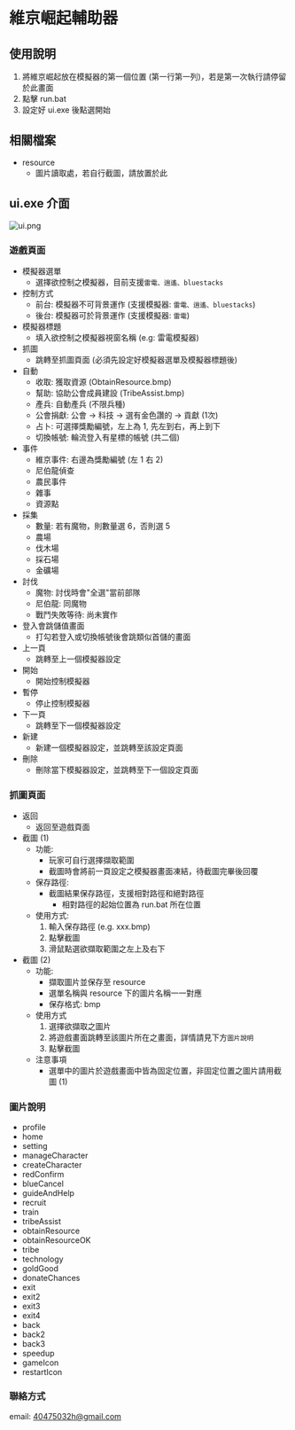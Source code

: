 # 維京崛起輔助器

## 使用說明

1. 將維京崛起放在模擬器的第一個位置 (第一行第一列)，若是第一次執行請停留於此畫面
2. 點擊 run.bat
3. 設定好 ui.exe 後點選開始

## 相關檔案

* resource
    * 圖片讀取處，若自行截圖，請放置於此

## ui.exe 介面

![ui.png](https://github.com/kruztw/viking-rise-game-aid/picture/ui.png)

### 遊戲頁面

* 模擬器選單
    * 選擇欲控制之模擬器，目前支援`雷電、逍遙、bluestacks`
* 控制方式
    * 前台: 模擬器不可背景運作 (支援模擬器: `雷電、逍遙、bluestacks`)
    * 後台: 模擬器可於背景運作 (支援模擬器: `雷電`)
* 模擬器標題
    * 填入欲控制之模擬器視窗名稱 (e.g: 雷電模擬器)
* 抓圖
    * 跳轉至抓圖頁面 (必須先設定好模擬器選單及模擬器標題後)
* 自動
    * 收取: 獲取資源 (ObtainResource.bmp)
    * 幫助: 協助公會成員建設 (TribeAssist.bmp)
    * 產兵: 自動產兵 (不限兵種)
    * 公會捐獻: 公會 -> 科技 -> 選有金色讚的 -> 貢獻 (1次)
    * 占卜: 可選擇獎勵編號，左上為 1, 先左到右，再上到下
    * 切換帳號: 輪流登入有星標的帳號 (共二個)
* 事件
    * 維京事件: 右邊為獎勵編號 (左 1 右 2)
    * 尼伯龍偵查
    * 農民事件
    * 雜事
    * 資源點
* 採集
    * 數量: 若有魔物，則數量選 6，否則選 5
    * 農場
    * 伐木場
    * 採石場
    * 金礦場
* 討伐
    * 魔物: 討伐時會"全選"當前部隊
    * 尼伯龍: 同魔物
    * 戰鬥失敗等待: 尚未實作
* 登入會跳儲值畫面
    * 打勾若登入或切換帳號後會跳類似首儲的畫面
* 上一頁
    * 跳轉至上一個模擬器設定
* 開始
    * 開始控制模擬器
* 暫停
    * 停止控制模擬器
* 下一頁
    * 跳轉至下一個模擬器設定
* 新建
    * 新建一個模擬器設定，並跳轉至該設定頁面
* 刪除
    * 刪除當下模擬器設定，並跳轉至下一個設定頁面

### 抓圖頁面

* 返回
    * 返回至遊戲頁面
* 截圖 (1)
    * 功能:
        * 玩家可自行選擇擷取範圍
        * 截圖時會將前一頁設定之模擬器畫面凍結，待截圖完畢後回覆
    * 保存路徑:
        * 截圖結果保存路徑，支援相對路徑和絕對路徑
            * 相對路徑的起始位置為 run.bat 所在位置
    * 使用方式:
        1. 輸入保存路徑 (e.g. xxx.bmp)
        2. 點擊截圖
        3. 滑鼠點選欲擷取範圍之左上及右下
* 截圖 (2)
    * 功能:
        * 擷取圖片並保存至 resource
        * 選單名稱與 resource 下的圖片名稱一一對應
        * 保存格式: bmp
    * 使用方式
        1. 選擇欲擷取之圖片
        2. 將遊戲畫面跳轉至該圖片所在之畫面，詳情請見下方`圖片說明`
        3. 點擊截圖
    * 注意事項
        * 選單中的圖片於遊戲畫面中皆為固定位置，非固定位置之圖片請用截圖 (1)

### 圖片說明

* profile
* home
* setting
* manageCharacter
* createCharacter
* redConfirm
* blueCancel
* guideAndHelp
* recruit
* train
* tribeAssist
* obtainResource
* obtainResourceOK
* tribe
* technology
* goldGood
* donateChances
* exit
* exit2
* exit3
* exit4
* back
* back2
* back3
* speedup
* gameIcon
* restartIcon

### 聯絡方式

email: 40475032h@gmail.com